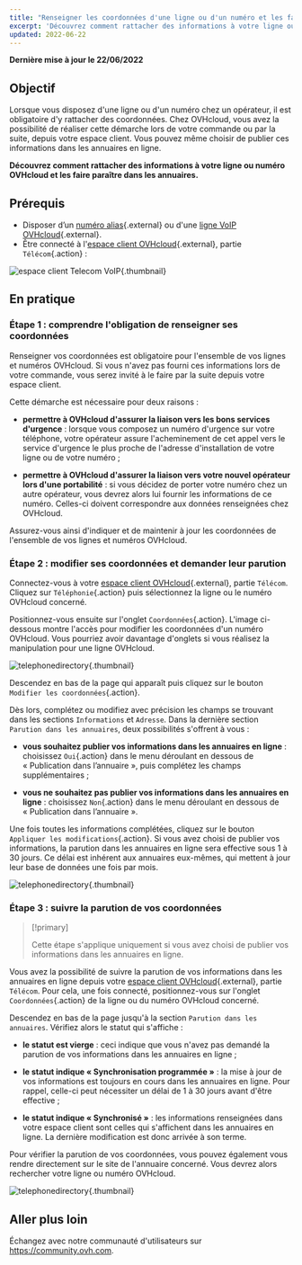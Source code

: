 ```yaml
---
title: "Renseigner les coordonnées d'une ligne ou d'un numéro et les faire paraître en ligne"
excerpt: 'Découvrez comment rattacher des informations à votre ligne ou numéro OVHcloud et les publier dans les annuaires'
updated: 2022-06-22
---
```


**Dernière mise à jour le 22/06/2022**

## Objectif

Lorsque vous disposez d'une ligne ou d'un numéro chez un opérateur, il est obligatoire d'y rattacher des coordonnées. Chez OVHcloud, vous avez la possibilité de réaliser cette démarche lors de votre commande ou par la suite, depuis votre espace client. Vous pouvez même choisir de publier ces informations dans les annuaires en ligne.

**Découvrez comment rattacher des informations à votre ligne ou numéro OVHcloud et les faire paraître dans les annuaires.**

## Prérequis

- Disposer d’un [numéro alias](https://www.ovhtelecom.fr/telephonie/numeros/){.external} ou d'une [ligne VoIP OVHcloud](https://www.ovhtelecom.fr/telephonie/){.external}.
- Être connecté à l'[espace client OVHcloud](https://www.ovh.com/auth/?action=gotomanager&from=https://www.ovh.com/fr/&ovhSubsidiary=fr){.external}, partie `Télécom`{.action} :

![espace client Telecom VoIP](https://raw.githubusercontent.com/ovh/docs/master/templates/control-panel/product-selection/telecom/tpl-telecom-02-fr-voip.png){.thumbnail}

## En pratique

### Étape 1 : comprendre l'obligation de renseigner ses coordonnées

Renseigner vos coordonnées est obligatoire pour l'ensemble de vos lignes et numéros OVHcloud. Si vous n'avez pas fourni ces informations lors de votre commande, vous serez invité à le faire par la suite depuis votre espace client.

Cette démarche est nécessaire pour deux raisons :

- **permettre à OVHcloud d'assurer la liaison vers les bons services d'urgence** : lorsque vous composez un numéro d'urgence sur votre téléphone, votre opérateur assure l'acheminement de cet appel vers le service d'urgence le plus proche de l'adresse d'installation de votre ligne ou de votre numéro ;

- **permettre à OVHcloud d'assurer la liaison vers votre nouvel opérateur lors d'une portabilité** : si vous décidez de porter votre numéro chez un autre opérateur, vous devrez alors lui fournir les informations de ce numéro. Celles-ci doivent correspondre aux données renseignées chez OVHcloud.

Assurez-vous ainsi d'indiquer et de maintenir à jour les coordonnées de l'ensemble de vos lignes et numéros OVHcloud.

### Étape 2 : modifier ses coordonnées et demander leur parution

Connectez-vous à votre [espace client OVHcloud](https://www.ovh.com/auth/?action=gotomanager&from=https://www.ovh.com/fr/&ovhSubsidiary=fr){.external}, partie `Télécom`. Cliquez sur `Téléphonie`{.action} puis sélectionnez la ligne ou le numéro OVHcloud concerné.

Positionnez-vous ensuite sur l'onglet `Coordonnées`{.action}. L'image ci-dessous montre l'accès pour modifier les coordonnées d'un numéro OVHcloud. Vous pourriez avoir davantage d'onglets si vous réalisez la manipulation pour une ligne OVHcloud.

![telephonedirectory](images/manage-telephone-directory-step1.png){.thumbnail}

Descendez en bas de la page qui apparaît puis cliquez sur le bouton `Modifier les coordonnées`{.action}. 

Dès lors, complétez ou modifiez avec précision les champs se trouvant dans les sections `Informations` et `Adresse`. Dans la dernière section `Parution dans les annuaires`, deux possibilités s'offrent à vous :

- **vous souhaitez publier vos informations dans les annuaires en ligne** : choisissez `Oui`{.action} dans le menu déroulant en dessous de « Publication dans l’annuaire », puis complétez les champs supplémentaires ;

- **vous ne souhaitez pas publier vos informations dans les annuaires en ligne** : choisissez `Non`{.action} dans le menu déroulant en dessous de « Publication dans l’annuaire ».

Une fois toutes les informations complétées, cliquez sur le bouton `Appliquer les modifications`{.action}. Si vous avez choisi de publier vos informations, la parution dans les annuaires en ligne sera effective sous 1 à 30 jours. Ce délai est inhérent aux annuaires eux-mêmes, qui mettent à jour leur base de données une fois par mois.  

![telephonedirectory](images/manage-telephone-directory-step2.png){.thumbnail}

### Étape 3 : suivre la parution de vos coordonnées

> [!primary]
>
> Cette étape s'applique uniquement si vous avez choisi de publier vos informations dans les annuaires en ligne. 
>

Vous avez la possibilité de suivre la parution de vos informations dans les annuaires en ligne depuis votre [espace client OVHcloud](https://www.ovh.com/auth/?action=gotomanager&from=https://www.ovh.com/fr/&ovhSubsidiary=fr){.external}, partie `Télécom`. Pour cela, une fois connecté, positionnez-vous sur l'onglet `Coordonnées`{.action} de la ligne ou du numéro OVHcloud concerné.

Descendez en bas de la page jusqu'à la section `Parution dans les annuaires`. Vérifiez alors le statut qui s'affiche : 

- **le statut est vierge** : ceci indique que vous n'avez pas demandé la parution de vos informations dans les annuaires en ligne ;

- **le statut indique « Synchronisation programmée »** : la mise à jour de vos informations est toujours en cours dans les annuaires en ligne. Pour rappel, celle-ci peut nécessiter un délai de 1 à 30 jours avant d'être effective ;

- **le statut indique « Synchronisé »** : les informations renseignées dans votre espace client sont celles qui s'affichent dans les annuaires en ligne. La dernière modification est donc arrivée à son terme.

Pour vérifier la parution de vos coordonnées, vous pouvez également vous rendre directement sur le site de l'annuaire concerné. Vous devrez alors rechercher votre ligne ou numéro OVHcloud.

![telephonedirectory](images/manage-telephone-directory-step3.png){.thumbnail}

## Aller plus loin

Échangez avec notre communauté d'utilisateurs sur <https://community.ovh.com>.